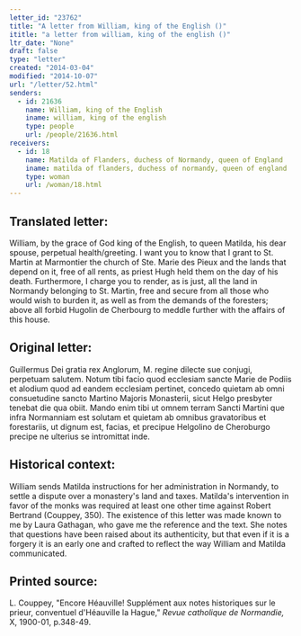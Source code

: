 ```yaml
---
letter_id: "23762"
title: "A letter from William, king of the English ()"
ititle: "a letter from william, king of the english ()"
ltr_date: "None"
draft: false
type: "letter"
created: "2014-03-04"
modified: "2014-10-07"
url: "/letter/52.html"
senders:
  - id: 21636
    name: William, king of the English
    iname: william, king of the english
    type: people
    url: /people/21636.html
receivers:
  - id: 18
    name: Matilda of Flanders, duchess of Normandy, queen of England
    iname: matilda of flanders, duchess of normandy, queen of england
    type: woman
    url: /woman/18.html
---
```

<h2> Translated letter:</h2>William, by the grace of God king of the English, to queen Matilda, his dear spouse, perpetual health/greeting.
I want you to know that I grant to St. Martin at Marmontier the church of Ste. Marie des Pieux and the lands that depend on it, free of all rents, as priest Hugh held them on the day of his death.  Furthermore, I charge you to render, as is just, all the land in Normandy belonging to St. Martin, free and secure from all those who would wish to burden it, as well as from the demands of the foresters; above all forbid Hugolin de Cherbourg to meddle further with the affairs of this house.
<h2 class="mt-4"> Original letter:</h2>Guillermus Dei gratia rex Anglorum, M. regine dilecte sue conjugi, perpetuam salutem.
Notum tibi facio quod ecclesiam sancte Marie de Podiis et alodium quod ad eandem ecclesiam pertinet, concedo quietam ab omni consuetudine sancto Martino Majoris Monasterii, sicut Helgo presbyter tenebat die qua obiit. Mando enim tibi ut omnem terram Sancti Martini que infra Normanniam est solutam et quietam ab omnibus gravatoribus et forestariis, ut dignum est, facias, et precipue Helgolino de Cheroburgo precipe ne ulterius se intromittat inde.
<h2 class="mt-4"> Historical context:</h2>William sends Matilda instructions for her administration in Normandy, to settle a dispute over a monastery's land and taxes.  Matilda's intervention in favor of the monks was required at least one other time against Robert Bertrand (Couppey, 350).  The existence of this letter was made known to me by Laura Gathagan, who gave me the reference and the text.  She notes that questions have been raised about its authenticity, but that even if it is a forgery it is an early one and crafted to reflect the way William and Matilda communicated.
<h2 class="mt-4"> Printed source:</h2><p>L. Couppey, "Encore Héauville! Supplément aux notes historiques sur le prieur, conventuel d'Héauville la Hague," <em>Revue catholique de Normandie,</em> X, 1900-01, p.348-49.</p>